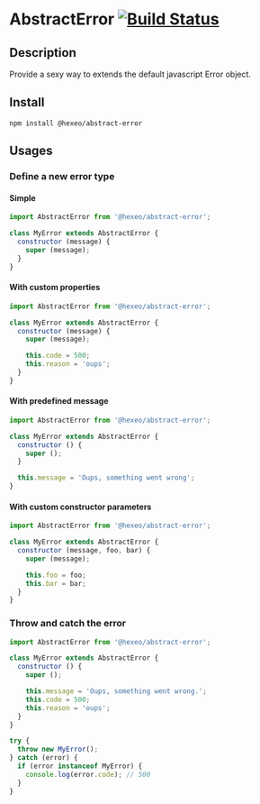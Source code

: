 # AbstractError [![Build Status](https://travis-ci.org/heXeo/node-abstract-error.svg)](https://travis-ci.org/heXeo/node-abstract-error)

## Description

Provide a sexy way to extends the default javascript Error object.

## Install

`npm install @hexeo/abstract-error`

## Usages

### Define a new error type

#### Simple

```javascript
import AbstractError from '@hexeo/abstract-error';

class MyError extends AbstractError {
  constructor (message) {
    super (message);
  }
}
```

#### With custom properties

```javascript
import AbstractError from '@hexeo/abstract-error';

class MyError extends AbstractError {
  constructor (message) {
    super (message);

    this.code = 500;
    this.reason = 'oups';
  }
}
```

#### With predefined message

```javascript
import AbstractError from '@hexeo/abstract-error';

class MyError extends AbstractError {
  constructor () {
    super ();
  }

  this.message = 'Oups, something went wrong';
}
```

#### With custom constructor parameters

```javascript
import AbstractError from '@hexeo/abstract-error';

class MyError extends AbstractError {
  constructor (message, foo, bar) {
    super (message);

    this.foo = foo;
    this.bar = bar;
  }
}
```

### Throw and catch the error

```javascript
import AbstractError from '@hexeo/abstract-error';

class MyError extends AbstractError {
  constructor () {
    super ();

    this.message = 'Oups, something went wrong.';
    this.code = 500;
    this.reason = 'oups';
  }
}

try {
  throw new MyError();
} catch (error) {
  if (error instanceof MyError) {
    console.log(error.code); // 500
  }
}
```

